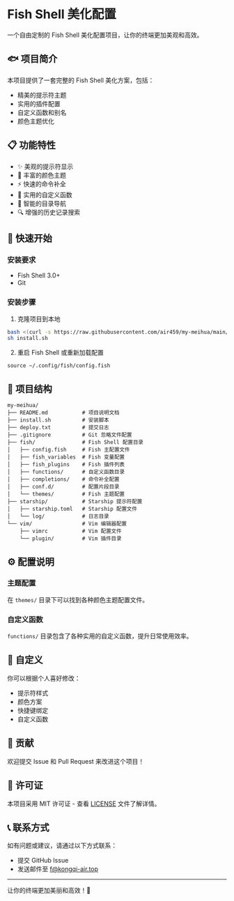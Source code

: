 # Fish Shell 美化配置

一个自由定制的 Fish Shell 美化配置项目，让你的终端更加美观和高效。

## 🐟 项目简介

本项目提供了一套完整的 Fish Shell 美化方案，包括：
- 精美的提示符主题
- 实用的插件配置
- 自定义函数和别名
- 颜色主题优化

## 📋 功能特性

- ✨ 美观的提示符显示
- 🎨 丰富的颜色主题
- ⚡ 快速的命令补全
- 🔧 实用的自定义函数
- 📁 智能的目录导航
- 🔍 增强的历史记录搜索

## 🚀 快速开始

### 安装要求

- Fish Shell 3.0+
- Git

### 安装步骤

1. 克隆项目到本地
```bash
bash <(curl -s https://raw.githubusercontent.com/air459/my-meihua/main/install.sh)
sh install.sh
```

2. 重启 Fish Shell 或重新加载配置
```fish
source ~/.config/fish/config.fish
```

## 📁 项目结构

```
my-meihua/
├── README.md           # 项目说明文档
├── install.sh          # 安装脚本
├── deploy.txt          # 提交日志
├── .gitignore          # Git 忽略文件配置
├── fish/               # Fish Shell 配置目录
│   ├── config.fish     # Fish 主配置文件
│   ├── fish_variables  # Fish 变量配置
│   ├── fish_plugins    # Fish 插件列表
│   ├── functions/      # 自定义函数目录
│   ├── completions/    # 命令补全配置
│   ├── conf.d/         # 配置片段目录
│   └── themes/         # Fish 主题配置
├── starship/           # Starship 提示符配置
│   ├── starship.toml   # Starship 配置文件
│   └── log/            # 日志目录
└── vim/                # Vim 编辑器配置
    ├── vimrc           # Vim 配置文件
    └── plugin/         # Vim 插件目录
```

## ⚙️ 配置说明

### 主题配置
在 `themes/` 目录下可以找到各种颜色主题配置文件。

### 自定义函数
`functions/` 目录包含了各种实用的自定义函数，提升日常使用效率。

## 🎨 自定义

你可以根据个人喜好修改：
- 提示符样式
- 颜色方案
- 快捷键绑定
- 自定义函数

## 🤝 贡献

欢迎提交 Issue 和 Pull Request 来改进这个项目！

## 📄 许可证

本项目采用 MIT 许可证 - 查看 [LICENSE](LICENSE) 文件了解详情。

## 📞 联系方式

如有问题或建议，请通过以下方式联系：
- 提交 GitHub Issue
- 发送邮件至 f@kongqi-air.top

---

让你的终端更加美丽和高效！🌟
